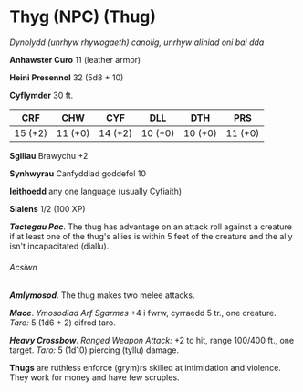 # Thyg (NPC) (Thug)

*Dynolydd (unrhyw rhywogaeth) canolig, unrhyw aliniad oni bai dda*

**Anhawster Curo** 11 (leather armor)

**Heini Presennol** 32 (5d8 + 10)

**Cyflymder** 30 ft.

| CRF     | CHW     | CYF     | DLL     | DTH     | PRS     |
|---------|---------|---------|---------|---------|---------|
| 15 (+2) | 11 (+0) | 14 (+2) | 10 (+0) | 10 (+0) | 11 (+0) |

**Sgiliau** Brawychu +2

**Synhwyrau** Canfyddiad goddefol 10

**Ieithoedd** any one language (usually Cyfiaith)

**Sialens** 1/2 (100 XP)

***Tactegau Pac***. The thug has advantage on an attack roll against a creature if at least one of the thug's allies is within 5 feet of the creature and the ally isn't incapacitated (diallu).

###### Acsiwn

***Amlymosod***. The thug makes two melee attacks.

***Mace***. *Ymosodiad Arf Sgarmes* +4 i fwrw, cyrraedd 5 tr., one creature. *Taro:* 5 (1d6 + 2) difrod taro.

***Heavy Crossbow***. *Ranged Weapon Attack:* +2 to hit, range 100/400 ft., one target. *Taro:* 5 (1d10) piercing (tyllu) damage.

**Thugs** are ruthless enforce (grym)rs skilled at intimidation and violence. They work for money and have few scruples.